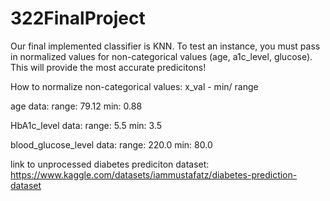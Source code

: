 # 322FinalProject
Our final implemented classifier is KNN. To test an instance, you must pass in normalized values for non-categorical values (age, a1c_level, glucose). This will provide the most accurate predicitons!

How to normalize non-categorical values:
x_val - min/ range

age data: 
range: 79.12
min: 0.88

HbA1c_level data: 
range: 5.5
min: 3.5

blood_glucose_level data: 
range: 220.0
min: 80.0

link to unprocessed diabetes prediciton dataset:
https://www.kaggle.com/datasets/iammustafatz/diabetes-prediction-dataset
